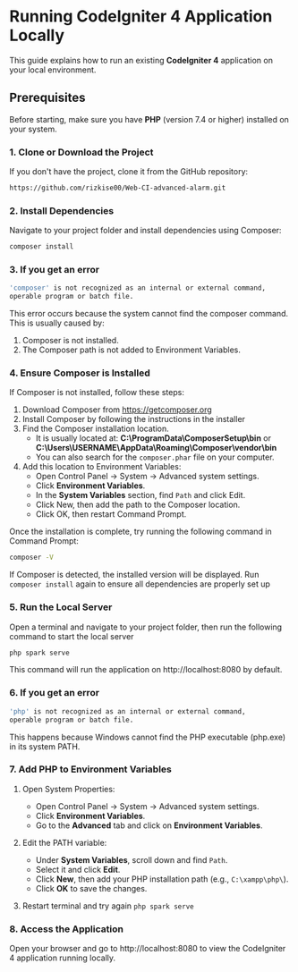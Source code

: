 # Running CodeIgniter 4 Application Locally

This guide explains how to run an existing **CodeIgniter 4** application on your local environment.

## Prerequisites

Before starting, make sure you have **PHP** (version 7.4 or higher) installed on your system.

### 1. Clone or Download the Project

If you don't have the project, clone it from the GitHub repository:

```bash
https://github.com/rizkise00/Web-CI-advanced-alarm.git
```

### 2. Install Dependencies
Navigate to your project folder and install dependencies using Composer:

```bash
composer install
```

### 3. If you get an error
```bash
'composer' is not recognized as an internal or external command,
operable program or batch file.
```
This error occurs because the system cannot find the composer command. This is usually caused by:

1. Composer is not installed.
2. The Composer path is not added to Environment Variables.

### 4. Ensure Composer is Installed

If Composer is not installed, follow these steps:

1. Download Composer from https://getcomposer.org
2. Install Composer by following the instructions in the installer
3. Find the Composer installation location.
    - It is usually located at: **C:\ProgramData\ComposerSetup\bin** or **C:\Users\USERNAME\AppData\Roaming\Composer\vendor\bin**
    - You can also search for the `composer.phar` file on your computer.
4. Add this location to Environment Variables:
    - Open Control Panel → System → Advanced system settings.
    - Click **Environment Variables**.
    - In the **System Variables** section, find `Path` and click Edit.
    - Click New, then add the path to the Composer location.
    - Click OK, then restart Command Prompt.

Once the installation is complete, try running the following command in Command Prompt:

``` bash
composer -V
```

If Composer is detected, the installed version will be displayed. Run `composer install` again to ensure all dependencies are properly set up

### 5. Run the Local Server

Open a terminal and navigate to your project folder, then run the following command to start the local server

```bash
php spark serve
```

This command will run the application on http://localhost:8080 by default.

### 6. If you get an error
```bash
'php' is not recognized as an internal or external command,
operable program or batch file.
```
This happens because Windows cannot find the PHP executable (php.exe) in its system PATH.

### 7. Add PHP to Environment Variables
1. Open System Properties:
   - Open Control Panel → System → Advanced system settings.
   - Click **Environment Variables**.
   - Go to the **Advanced** tab and click on **Environment Variables**.

2. Edit the PATH variable:
   - Under **System Variables**, scroll down and find `Path`.
   - Select it and click **Edit**.
   - Click **New**, then add your PHP installation path (e.g., `C:\xampp\php\`).
   - Click **OK** to save the changes.

3. Restart terminal and try again `php spark serve`

### 8. Access the Application

Open your browser and go to http://localhost:8080 to view the CodeIgniter 4 application running locally.
